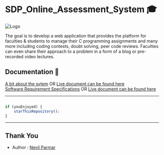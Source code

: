 # SDP_Online_Assessment_System 🎓
![Logo](https://user-images.githubusercontent.com/48133426/103073783-3cd42080-45ee-11eb-82a2-e443c84b38b3.jpg)

The goal is to develop a web application that provides the platform for faculties & students to manage their C programming assignments and many more including coding contests, doubt solving, peer code reviews. Faculties can even share their approach to a problem in a form of a blog or pre-recorded video lectures.

## Documentation 📰
[A bit about the sytem](https://github.com/nevilparmar11/SDP_Online_Assessment_System/blob/main/Documentation/SDP_Project_-_Online_Assessment_System.pdf)  OR [Live document can be found here](https://www.notion.so/SDP-Project-Online-Assessment-System-a9de2323ad4d4543a5000bb94ce7d9ab) <br>
[Software Requirement Specifications](https://github.com/nevilparmar11/SDP_Online_Assessment_System/blob/main/Documentation/SRS_-_Online_Assessment_System.pdf) OR [Live document can be found here](https://www.notion.so/SRS-Online-Assessment-System-97ac62be9cd24163b1e20eb059f2fbe3) <br>

---------

```javascript

if (youEnjoyed) {
    starThisRepository();
}

```

-----------

## Thank You
- Author : [Nevil Parmar](https://nevilparmar.me)
